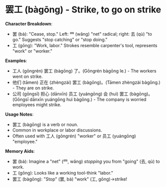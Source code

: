 # **罢工 (bàgōng) - Strike, to go on strike**

**Character Breakdown**:  
- 罢 (bà): "Cease, stop." Left: 罒 (wǎng) "net" radical; right: 去 (qù) "to go." Suggests "stop catching" or "stop doing."  
- 工 (gōng): "Work, labor." Strokes resemble carpenter's tool, represents "work" or "worker."

**Examples**:  
- 工人 (gōngrén) 罢工 (bàgōng) 了。(Gōngrén bàgōng le.) - The workers went on strike.  
- 他们 (tāmen) 正在 (zhèngzài) 罢工 (bàgōng)。(Tāmen zhèngzài bàgōng.) - They are on strike.  
- 公司 (gōngsī) 担心 (dānxīn) 员工 (yuángōng) 会 (huì) 罢工 (bàgōng)。(Gōngsī dānxīn yuángōng huì bàgōng.) - The company is worried employees might strike.

**Usage Notes**:  
- 罢工 (bàgōng) is a verb or noun.  
- Common in workplace or labor discussions.  
- Often used with 工人 (gōngrén) "worker" or 员工 (yuángōng) "employee."

**Memory Aids**:  
- 罢 (bà): Imagine a "net" (罒, wǎng) *stopping* you from "going" (去, qù) to work.  
- 工 (gōng): Looks like a working tool-think "labor."  
- 罢工 (bàgōng): "Stop" (罢, bà) "work" (工, gōng)→strike!